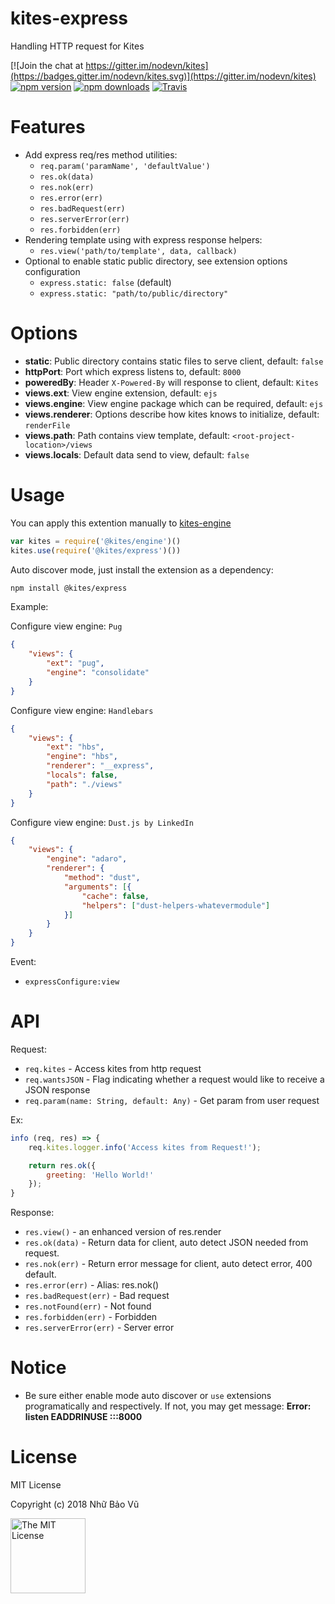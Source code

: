 # kites-express

Handling HTTP request for Kites

[![Join the chat at https://gitter.im/nodevn/kites](https://badges.gitter.im/nodevn/kites.svg)](https://gitter.im/nodevn/kites)
[![npm version](https://img.shields.io/npm/v/@kites/express.svg?style=flat)](https://www.npmjs.com/package/@kites/express)
[![npm downloads](https://img.shields.io/npm/dm/@kites/express.svg)](https://www.npmjs.com/package/@kites/express)
[![Travis](https://travis-ci.org/vunb/kites-express.svg?branch=stable)](https://travis-ci.org/vunb/kites-express)

Features
========

* Add express req/res method utilities:
  * `req.param('paramName', 'defaultValue')`
  * `res.ok(data)`
  * `res.nok(err)`
  * `res.error(err)`
  * `res.badRequest(err)`
  * `res.serverError(err)`
  * `res.forbidden(err)`
* Rendering template using with express response helpers:
  * `res.view('path/to/template', data, callback)`
* Optional to enable static public directory, see extension options configuration
  * `express.static: false` (default)
  * `express.static: "path/to/public/directory"`


Options
=======

* **static**: Public directory contains static files to serve client, default: `false`
* **httpPort**: Port which express listens to, default: `8000`
* **poweredBy**: Header `X-Powered-By` will response to client, default: `Kites`
* **views.ext**: View engine extension, default: `ejs`
* **views.engine**: View engine package which can be required, default: `ejs`
* **views.renderer**: Options describe how kites knows to initialize, default: `renderFile`
* **views.path**: Path contains view template, default: `<root-project-location>/views`
* **views.locals**: Default data send to view, default: `false`

Usage
=====

You can apply this extention manually to [kites-engine](https://github.com/vunb/kites-engine)

```js
var kites = require('@kites/engine')()
kites.use(require('@kites/express')())
```

Auto discover mode, just install the extension as a dependency:

```bash
npm install @kites/express
```

Example:

Configure view engine: `Pug`

```json
{
    "views": {
        "ext": "pug",
        "engine": "consolidate"
    }
}
```

Configure view engine: `Handlebars`

```json
{
    "views": {
        "ext": "hbs",
        "engine": "hbs",
        "renderer": "__express",
        "locals": false,
        "path": "./views"
    }
}
```

Configure view engine: `Dust.js by LinkedIn`

```json
{
    "views": {
        "engine": "adaro",
        "renderer": {
            "method": "dust",
            "arguments": [{
                "cache": false,
                "helpers": ["dust-helpers-whatevermodule"]
            }]
        }
    }
}
```

Event:

* `expressConfigure:view`

API
===

Request:

* `req.kites` - Access kites from http request
* `req.wantsJSON` - Flag indicating whether a request would like to receive a JSON response
* `req.param(name: String, default: Any)` - Get param from user request

Ex:

```js
info (req, res) => {
    req.kites.logger.info('Access kites from Request!');

    return res.ok({
        greeting: 'Hello World!'
    });
}
```

Response:

* `res.view()` - an enhanced version of res.render
* `res.ok(data)` - Return data for client, auto detect JSON needed from request.
* `res.nok(err)` - Return error message for client, auto detect error, 400 default.
* `res.error(err)` - Alias: res.nok()
* `res.badRequest(err)` - Bad request
* `res.notFound(err)` - Not found
* `res.forbidden(err)` - Forbidden
* `res.serverError(err)` - Server error

Notice
======

* Be sure either enable mode auto discover or `use` extensions programatically and respectively. If not, you may get message: **Error: listen EADDRINUSE :::8000**

License
=======

MIT License

Copyright (c) 2018 Nhữ Bảo Vũ

<a rel="license" href="./LICENSE" target="_blank"><img alt="The MIT License" style="border-width:0;" width="120px" src="https://raw.githubusercontent.com/hsdt/styleguide/master/images/ossninja.svg?sanitize=true" /></a>
